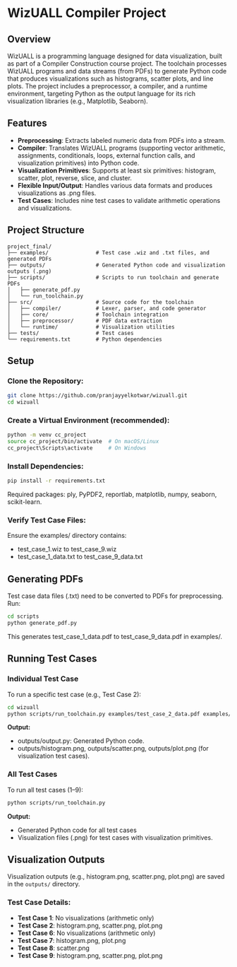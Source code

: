 # WizUALL Compiler Project

## Overview
WizUALL is a programming language designed for data visualization, built as part of a Compiler Construction course project. The toolchain processes WizUALL programs and data streams (from PDFs) to generate Python code that produces visualizations such as histograms, scatter plots, and line plots. The project includes a preprocessor, a compiler, and a runtime environment, targeting Python as the output language for its rich visualization libraries (e.g., Matplotlib, Seaborn).

## Features

- **Preprocessing**: Extracts labeled numeric data from PDFs into a stream.
- **Compiler**: Translates WizUALL programs (supporting vector arithmetic, assignments, conditionals, loops, external function calls, and visualization primitives) into Python code.
- **Visualization Primitives**: Supports at least six primitives: histogram, scatter, plot, reverse, slice, and cluster.
- **Flexible Input/Output**: Handles various data formats and produces visualizations as .png files.
- **Test Cases**: Includes nine test cases to validate arithmetic operations and visualizations.

## Project Structure
```
project_final/
├── examples/               # Test case .wiz and .txt files, and generated PDFs
├── outputs/                # Generated Python code and visualization outputs (.png)
├── scripts/                # Scripts to run toolchain and generate PDFs
│   ├── generate_pdf.py
│   └── run_toolchain.py
├── src/                    # Source code for the toolchain
│   ├── compiler/           # Lexer, parser, and code generator
│   ├── core/               # Toolchain integration
│   ├── preprocessor/       # PDF data extraction
│   └── runtime/            # Visualization utilities
├── tests/                  # Test cases
└── requirements.txt        # Python dependencies
```

## Setup

### Clone the Repository:
```bash
git clone https://github.com/pranjayyelkotwar/wizuall.git
cd wizuall
```

### Create a Virtual Environment (recommended):
```bash
python -m venv cc_project
source cc_project/bin/activate  # On macOS/Linux
cc_project\Scripts\activate     # On Windows
```

### Install Dependencies:
```bash
pip install -r requirements.txt
```

Required packages: ply, PyPDF2, reportlab, matplotlib, numpy, seaborn, scikit-learn.

### Verify Test Case Files:
Ensure the examples/ directory contains:
- test_case_1.wiz to test_case_9.wiz
- test_case_1_data.txt to test_case_9_data.txt

## Generating PDFs
Test case data files (.txt) need to be converted to PDFs for preprocessing. Run:
```bash
cd scripts
python generate_pdf.py
```

This generates test_case_1_data.pdf to test_case_9_data.pdf in examples/.

## Running Test Cases

### Individual Test Case
To run a specific test case (e.g., Test Case 2):
```bash
cd wizuall
python scripts/run_toolchain.py examples/test_case_2_data.pdf examples/test_case_2.wiz
```

**Output:** 
- outputs/output.py: Generated Python code.
- outputs/histogram.png, outputs/scatter.png, outputs/plot.png (for visualization test cases).

### All Test Cases
To run all test cases (1–9):
```bash
python scripts/run_toolchain.py
```

**Output:**
- Generated Python code for all test cases
- Visualization files (.png) for test cases with visualization primitives.

## Visualization Outputs
Visualization outputs (e.g., histogram.png, scatter.png, plot.png) are saved in the `outputs/` directory.

### Test Case Details:
- **Test Case 1**: No visualizations (arithmetic only)
- **Test Case 2**: histogram.png, scatter.png, plot.png
- **Test Case 6**: No visualizations (arithmetic only)
- **Test Case 7**: histogram.png, plot.png
- **Test Case 8**: scatter.png
- **Test Case 9**: histogram.png, scatter.png, plot.png